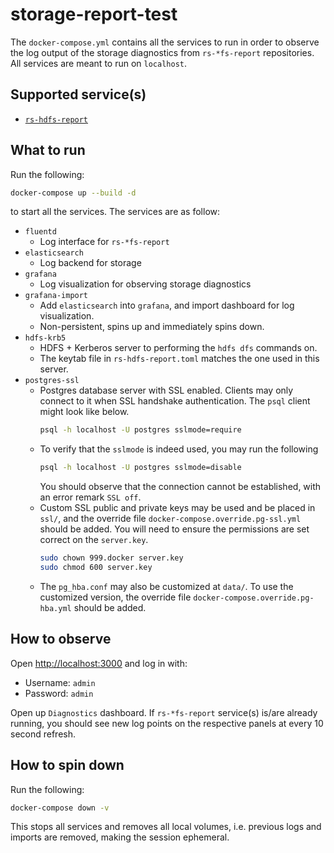 # storage-report-test

The `docker-compose.yml` contains all the services to run in order to observe
the log output of the storage diagnostics from `rs-*fs-report` repositories. All
services are meant to run on `localhost`.

## Supported service(s)

* [`rs-hdfs-report`](https://github.com/guangie88/rs-hdfs-report)

## What to run

Run the following:

```sh
docker-compose up --build -d
```

to start all the services. The services are as follow:

* `fluentd`
  * Log interface for `rs-*fs-report`
* `elasticsearch`
  * Log backend for storage
* `grafana`
  * Log visualization for observing storage diagnostics
* `grafana-import`
  * Add `elasticsearch` into `grafana`, and import dashboard for log
    visualization.
  * Non-persistent, spins up and immediately spins down.
* `hdfs-krb5`
  * HDFS + Kerberos server to performing the `hdfs dfs` commands on.
  * The keytab file in `rs-hdfs-report.toml` matches the one used in this
    server.
* `postgres-ssl`
  * Postgres database server with SSL enabled. Clients may only connect to it
    when SSL handshake authentication. The `psql` client might look like below.
    ```bash
    psql -h localhost -U postgres sslmode=require
    ```
  * To verify that the `sslmode` is indeed used, you may run the following
    ```bash
    psql -h localhost -U postgres sslmode=disable
    ```
    You should observe that the connection cannot be established, with an error
    remark `SSL off`.
  * Custom SSL public and private keys may be used and be placed in `ssl/`, and
    the override file `docker-compose.override.pg-ssl.yml` should be added.
    You will need to ensure the permissions are set correct on the `server.key`.
    ```bash
    sudo chown 999.docker server.key
    sudo chmod 600 server.key
    ```
  * The `pg_hba.conf` may also be customized at `data/`. To use the customized
    version, the override file `docker-compose.override.pg-hba.yml` should be
    added.

## How to observe

Open <http://localhost:3000> and log in with:

* Username: `admin`
* Password: `admin`

Open up `Diagnostics` dashboard. If `rs-*fs-report` service(s) is/are already
running, you should see new log points on the respective panels at every 10
second refresh.

## How to spin down

Run the following:

```sh
docker-compose down -v
```

This stops all services and removes all local volumes, i.e. previous logs and
imports are removed, making the session ephemeral.
